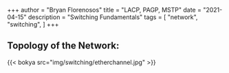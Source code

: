 +++
author = "Bryan Florenosos"
title = "LACP, PAGP, MSTP"
date = "2021-04-15"
description = "Switching Fundamentals"
tags = [
    "network",
    "switching",
]
+++

## Topology of the Network:  
{{< bokya src="img/switching/etherchannel.jpg" >}}  